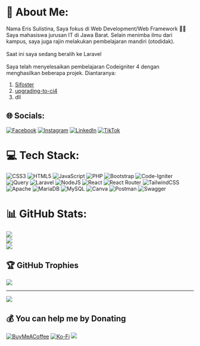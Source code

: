 # 💫 About Me:

Nama Eris Sulistina, Saya fokus di Web Development/Web Framework 🙌🏻
Saya mahasiswa jurusan IT di Jawa Barat.
Selain menimba ilmu dari kampus, saya juga rajin melakukan pembelajaran mandiri (otodidak).
<br><br>
Saat ini saya sedang beralih ke Laravel
<br><br>
Saya telah menyelesaikan pembelajaran Codeigniter 4 dengan menghasilkan beberapa projek. Diantaranya:

1. [Sifoster](https://github.com/sejutaimpian/sifoster)
2. [upgrading-to-ci4](https://github.com/sejutaimpian/upgrading-to-ci4)
3. dll

## 🌐 Socials:

[![Facebook](https://img.shields.io/badge/Facebook-%231877F2.svg?logo=Facebook&logoColor=white)](https://facebook.com/eris.sulistina) [![Instagram](https://img.shields.io/badge/Instagram-%23E4405F.svg?logo=Instagram&logoColor=white)](https://instagram.com/deris_sulistina) [![LinkedIn](https://img.shields.io/badge/LinkedIn-%230077B5.svg?logo=linkedin&logoColor=white)](https://linkedin.com/in/eris-sulistina-422a66194) [![TikTok](https://img.shields.io/badge/TikTok-%23000000.svg?logo=TikTok&logoColor=white)](https://tiktok.com/@deris_sulistina)

# 💻 Tech Stack:

![CSS3](https://img.shields.io/badge/css3-%231572B6.svg?style=for-the-badge&logo=css3&logoColor=white) ![HTML5](https://img.shields.io/badge/html5-%23E34F26.svg?style=for-the-badge&logo=html5&logoColor=white) ![JavaScript](https://img.shields.io/badge/javascript-%23323330.svg?style=for-the-badge&logo=javascript&logoColor=%23F7DF1E) ![PHP](https://img.shields.io/badge/php-%23777BB4.svg?style=for-the-badge&logo=php&logoColor=white) ![Bootstrap](https://img.shields.io/badge/bootstrap-%23563D7C.svg?style=for-the-badge&logo=bootstrap&logoColor=white) ![Code-Igniter](https://img.shields.io/badge/CodeIgniter-%23EF4223.svg?style=for-the-badge&logo=codeIgniter&logoColor=white) ![jQuery](https://img.shields.io/badge/jquery-%230769AD.svg?style=for-the-badge&logo=jquery&logoColor=white) ![Laravel](https://img.shields.io/badge/laravel-%23FF2D20.svg?style=for-the-badge&logo=laravel&logoColor=white) ![NodeJS](https://img.shields.io/badge/node.js-6DA55F?style=for-the-badge&logo=node.js&logoColor=white) ![React](https://img.shields.io/badge/react-%2320232a.svg?style=for-the-badge&logo=react&logoColor=%2361DAFB) ![React Router](https://img.shields.io/badge/React_Router-CA4245?style=for-the-badge&logo=react-router&logoColor=white) ![TailwindCSS](https://img.shields.io/badge/tailwindcss-%2338B2AC.svg?style=for-the-badge&logo=tailwind-css&logoColor=white) ![Apache](https://img.shields.io/badge/apache-%23D42029.svg?style=for-the-badge&logo=apache&logoColor=white) ![MariaDB](https://img.shields.io/badge/MariaDB-003545?style=for-the-badge&logo=mariadb&logoColor=white) ![MySQL](https://img.shields.io/badge/mysql-%2300f.svg?style=for-the-badge&logo=mysql&logoColor=white) ![Canva](https://img.shields.io/badge/Canva-%2300C4CC.svg?style=for-the-badge&logo=Canva&logoColor=white) ![Postman](https://img.shields.io/badge/Postman-FF6C37?style=for-the-badge&logo=postman&logoColor=white) ![Swagger](https://img.shields.io/badge/-Swagger-%23Clojure?style=for-the-badge&logo=swagger&logoColor=white)

# 📊 GitHub Stats:

![](https://github-readme-stats.vercel.app/api?username=Sejutaimpian&theme=dark&hide_border=false&include_all_commits=true&count_private=true)<br/>
![](https://github-readme-streak-stats.herokuapp.com/?user=Sejutaimpian&theme=dark&hide_border=false)<br/>
![](https://github-readme-stats.vercel.app/api/top-langs/?username=Sejutaimpian&theme=dark&hide_border=false&include_all_commits=true&count_private=true&layout=compact)

## 🏆 GitHub Trophies

![](https://github-profile-trophy.vercel.app/?username=Sejutaimpian&theme=darkhub&no-frame=false&no-bg=true&margin-w=4)

---

[![](https://visitcount.itsvg.in/api?id=Sejutaimpian&icon=5&color=6)](https://visitcount.itsvg.in)

## 💰 You can help me by Donating

[![BuyMeACoffee](https://img.shields.io/badge/Buy%20Me%20a%20Coffee-ffdd00?style=for-the-badge&logo=buy-me-a-coffee&logoColor=black)](https://buymeacoffee.com/Sejutaimpian)
[![Ko-Fi](https://img.shields.io/badge/Ko--fi-F16061?style=for-the-badge&logo=ko-fi&logoColor=white)](https://ko-fi.com/sejutaimpian)
<a href="https://trakteer.id/sejutaimpian"><img src="https://user-images.githubusercontent.com/30236529/126056186-2b89f3eb-d6a8-4e2d-b840-befb4f8362fd.png"></a>

<!-- Proudly created with GPRM ( https://gprm.itsvg.in ) -->
